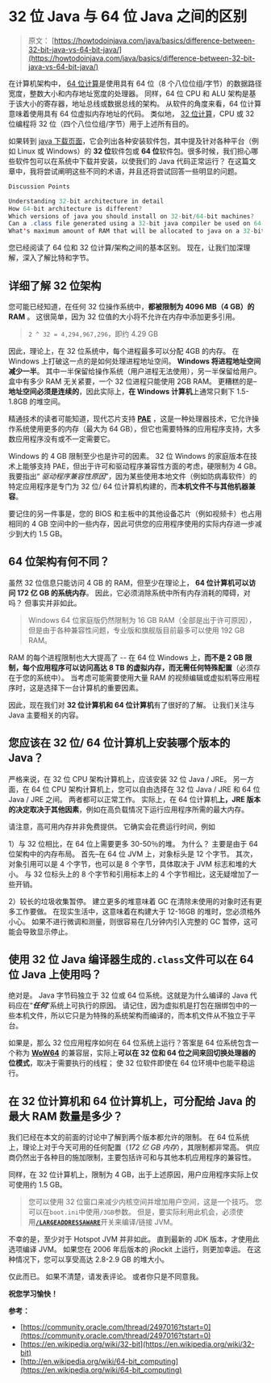 # 32 位 Java 与 64 位 Java 之间的区别

> 原文： [https://howtodoinjava.com/java/basics/difference-between-32-bit-java-vs-64-bit-java/](https://howtodoinjava.com/java/basics/difference-between-32-bit-java-vs-64-bit-java/)

在计算机架构中， [64 位计算](https://en.wikipedia.org/wiki/64-bit_computing "64-bit")是使用具有 64 位（8 个八位位组/字节）的数据路径宽度，整数大小和内存地址宽度的处理器。 同样，64 位 CPU 和 ALU 架构是基于该大小的寄存器，地址总线或数据总线的架构。 从软件的角度来看，64 位计算意味着使用具有 64 位虚拟内存地址的代码。 类似地， [32 位计算](https://en.wikipedia.org/wiki/32-bit "32-bit")，CPU 或 32 位编程将 32 位（四个八位位组/字节）用于上述所有目的。

如果转到 [java 下载页面](https://www.java.com/en/download/manual.jsp "java download")，它会列出各种安装软件包，其中提及针对各种平台（例如 Linux 或 Windows）的 **32 位**软件包或 **64 位**软件包。很多时候，我们担心哪些软件包可以在系统中下载并安装，以使我们的 Java 代码正常运行？ 在这篇文章中，我将尝试阐明这些不同的术语，并且还将尝试回答一些明显的问题。

```java
Discussion Points

Understanding 32-bit architecture in detail
How 64-bit architecture is different?
Which versions of java you should install on 32-bit/64-bit machines?
Can a .class file generated using a 32-bit java compiler be used on 64-bit java?
What's maximum amount of RAM that will be allocated to java on a 32-bit machine vs. 64-bit machine?

```

您已经阅读了 64 位和 32 位计算/架构之间的基本区别。 现在，让我们加深理解，深入了解比特和字节。

## 详细了解 32 位架构

您可能已经知道，在任何 32 位操作系统中，**都被限制为 4096 MB（4 GB）的 RAM** 。 这很简单，因为 32 位值的大小将不允许在内存中添加更多引用。

> `2 ^ 32 = 4,294,967,296`，即约 4.29 GB

因此，理论上，在 32 位系统中，每个进程最多可以分配 4GB 的内存。 在 Windows 上打破这一点的是如何处理进程地址空间。 **Windows 将进程地址空间减少一半**。 其中一半保留给操作系统（用户进程无法使用），另一半保留给用户。 盒中有多少 RAM 无关紧要，一个 32 位进程只能使用 2GB RAM。 更糟糕的是– **地址空间必须是连续的**，因此实际上，**在 Windows 计算机**上通常只剩下 1.5-1.8GB 的堆空间。

精通技术的读者可能知道，现代芯片支持 [**PAE**](https://en.wikipedia.org/wiki/Physical_Address_Extension "Physical Address Extension") ，这是一种处理器技术，它允许操作系统使用更多的内存（最大为 64 GB），但它也需要特殊的应用程序支持，大多数应用程序没有或不一定需要它。

Windows 的 4 GB 限制至少也是许可的因素。 32 位 Windows 的家庭版本在技术上能够支持 PAE，但出于许可和驱动程序兼容性方面的考虑，硬限制为 4 GB。 我要指出“ *驱动程序兼容性原因*”，因为某些使用本地文件（例如防病毒软件）的特定应用程序是专门为 32 位/ 64 位计算机构建的，而**本机文件不与其他机器兼容**。

要记住的另一件事是，您的 BIOS 和主板中的其他设备芯片（例如视频卡）也占用相同的 4 GB 空间中的一些内存，因此可供您的应用程序使用的实际内存进一步减少到大约 1.5 GB。

## 64 位架构有何不同？

虽然 32 位信息只能访问 4 GB 的 RAM，但至少在理论上， **64 位计算机可以访问 172 亿 GB 的系统内存**。 因此，它必须消除系统中所有内存消耗的障碍，对吗？ 但事实并非如此。

> Windows 64 位家庭版仍然限制为 16 GB RAM（全部是出于许可原因），但是由于各种兼容性问题，专业版和旗舰版目前最多可以使用 192 GB RAM。

RAM 的每个进程限制也大大提高了 -- 在 64 位 Windows 上，**而不是 2 GB 限制，每个应用程序可以访问高达 8 TB 的虚拟内存，而无需任何特殊配置**（必须存在于您的系统中）。 当考虑可能需要使用大量 RAM 的视频编辑或虚拟机等应用程序时，这是选择下一台计算机的重要因素。

因此，现在我们对 **32 位计算机和 64 位计算机**有了很好的了解。 让我们关注与 Java 主要相关的内容。

## 您应该在 32 位/ 64 位计算机上安装哪个版本的 Java？

严格来说，在 32 位 CPU 架构计算机上，应该安装 32 位 Java / JRE。 另一方面，在 64 位 CPU 架构计算机上，您可以自由选择在 32 位 Java / JRE 和 64 位 Java / JRE 之间。 两者都可以正常工作。 实际上，在 64 位计算机**上，JRE 版本的决定取决于其他因素**，例如在高负载情况下运行应用程序所需的最大内存。

请注意，高可用内存并非免费提供。 它确实会花费运行时间，例如

1）与 32 位相比，在 64 位上需要更多 30-50％的堆。 为什么？ 主要是由于 64 位架构中的内存布局。 首先–在 64 位 JVM 上，对象标头是 12 个字节。 其次，对象引用可以是 4 个字节，也可以是 8 个字节，具体取决于 JVM 标志和堆的大小。 与 32 位标头上的 8 个字节和引用标本上的 4 个字节相比，这无疑增加了一些开销。

2）较长的垃圾收集暂停。 建立更多的堆意味着 GC 在清除未使用的对象时还有更多工作要做。 在现实生活中，这意味着在构建大于 12-16GB 的堆时，您必须格外小心。 如果不进行微调和测量，则很容易在几分钟内引入完整的 GC 暂停，这可能会导致显示停止。

## 使用 32 位 Java 编译器生成的`.class`文件可以在 64 位 Java 上使用吗？

绝对是。 Java 字节码独立于 32 位或 64 位系统。这就是为什么编译的 Java 代码应在“***任何***”系统上可执行的原因。 请记住，因为虚拟机是打包在捆绑包中的一些本机文件，所以它只是为特殊的系统架构而编译的，而本机文件从不独立于平台。

如果是，那么 32 位应用程序如何在 64 位系统上运行？答案是 64 位系统包含一个称为 [**WoW64**](https://en.wikipedia.org/wiki/WoW64 "WoW64") 的兼容层，实际上**可以在 32 位和 64 位之间来回切换处理器的位模式**，取决于需要执行的线程； 使 32 位软件即使在 64 位环境中也能平稳运行。

## 在 32 位计算机和 64 位计算机上，可分配给 Java 的最大 RAM 数量是多少？

我们已经在本文的前面的讨论中了解到两个版本都允许的限制。 在 64 位系统上，理论上对于今天可用的任何配置（*172 亿 GB 内存*），其限制都非常高。 供应商仍然出于各种目的施加限制，主要包括许可和与其他本机应用程序的兼容性。

同样，在 32 位计算机上，限制为 4 GB，出于上述原因，用户应用程序实际上仅可使用约 1.5 GB。

> 您可以使用 32 位窗口来减少内核空间并增加用户空间，这是一个技巧。 您可以在`boot.ini`中使用`/3GB`参数。 但是，要实际利用此机会，必须使用[**`/LARGEADDRESSAWARE`**](https://publib.boulder.ibm.com/infocenter/javasdk/v1r4m2/index.jsp?topic=%2Fcom.ibm.java.doc.diagnostics.142%2Fhtml%2Fwinlargeaddress.html "LARGEADDRESSAWARE")开关来编译/链接 JVM。

不幸的是，至少对于 Hotspot JVM 并非如此。 直到最新的 JDK 版本，才使用此选项编译 JVM。 如果您在 2006 年后版本的 jRockit 上运行，则更加幸运。 在这种情况下，您可以享受高达 2.8-2.9 GB 的堆大小。

仅此而已。 如果不清楚，请发表评论。 或者你只是不同意我。

**祝您学习愉快！**

**参考：**

*   [https://community.oracle.com/thread/2497016?tstart=0](https://community.oracle.com/thread/2497016?tstart=0)
*   [https://en.wikipedia.org/wiki/32-bit](https://en.wikipedia.org/wiki/32-bit)
*   [http://en.wikipedia.org/wiki/64-bit_computing](https://en.wikipedia.org/wiki/64-bit_computing)